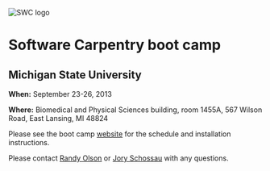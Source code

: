 ![SWC logo](http://software-carpentry.org/img/software-carpentry-banner.png)
# Software Carpentry boot camp
## Michigan State University
**When:** September 23-26, 2013

**Where:** Biomedical and Physical Sciences building, room 1455A, 567 Wilson Road, East Lansing, MI 48824

Please see the boot camp [website](http://swcarpentry.github.io/boot-camps/2013-09-23-msu/) for the schedule and installation instructions.

Please contact [Randy Olson](mailto:rso@randalolson.com) or [Jory Schossau](jory@msu.edu) with any questions.

